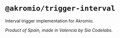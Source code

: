 # `@akromio/trigger-interval`

Interval trigger implementation for Akromio.

_Product of Spain, made in Valencia by Sia Codelabs._
